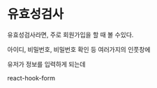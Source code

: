 # 유효성검사

유효성검사라면, 주로 회원가입을 할 때 볼 수있다.

아이디, 비밀번호, 비밀번호 확인 등 여러가지의 인풋창에

유저가 정보를 입력하게 되는데

react-hook-form